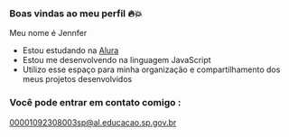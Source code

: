 ### Boas vindas ao meu perfil 🔥💥

Meu nome é Jennfer

- Estou estudando na [Alura](https://www.alura.com.br)
- Estou me desenvolvendo na linguagem JavaScript
- Utilizo esse espaço para minha organização e compartilhamento dos meus projetos desenvolvidos

### Você pode entrar em contato comigo :
00001092308003sp@al.educacao.sp.gov.br

